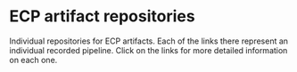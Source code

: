 # ECP artifact repositories

Individual repositories for ECP artifacts. Each of the links there represent an individual recorded pipeline. Click on the links for more detailed information on each one. 
